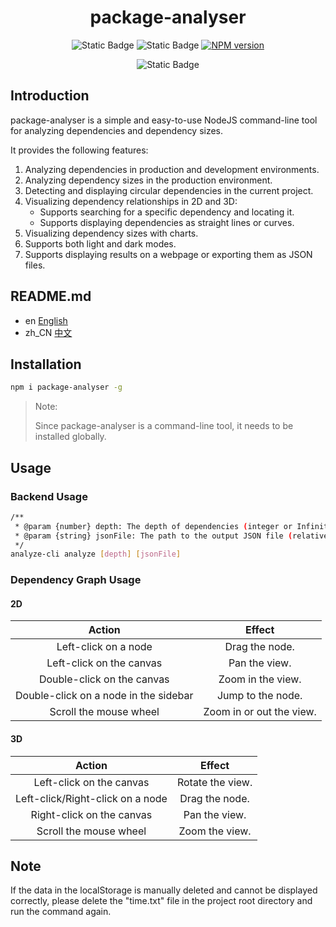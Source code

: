<h1 align="center">package-analyser</h1>

<div align="center">

![Static Badge](https://img.shields.io/badge/bulid-experimental-orange)
![Static Badge](https://img.shields.io/badge/size-91.6KB-blue)
 [![NPM version][npm-image]][npm-url]

[npm-image]:https://img.shields.io/github/package-json/v/Jackson-Mseven/package-analyser
[npm-url]: https://www.npmjs.com/package/package-analyser

![Static Badge](https://img.shields.io/badge/license-MIT-yellow)
</div>

## Introduction

package-analyser is a simple and easy-to-use NodeJS command-line tool for analyzing dependencies and dependency sizes.

It provides the following features:

1.  Analyzing dependencies in production and development environments.
2.  Analyzing dependency sizes in the production environment.
3.  Detecting and displaying circular dependencies in the current project.
4.  Visualizing dependency relationships in 2D and 3D:
    -   Supports searching for a specific dependency and locating it.
    -   Supports displaying dependencies as straight lines or curves.
5.  Visualizing dependency sizes with charts.
6.  Supports both light and dark modes.
7.  Supports displaying results on a webpage or exporting them as JSON files.

## README.md
- en [English](README.md)
- zh_CN [中文](README.zh_CN.md)

## Installation

```bash
npm i package-analyser -g
```

>  Note:
>
>  Since package-analyser is a command-line tool, it needs to be installed globally.

## Usage

### Backend Usage

```bash
/**
 * @param {number} depth: The depth of dependencies (integer or Infinity).
 * @param {string} jsonFile: The path to the output JSON file (relative to the current directory).
 */
analyze-cli analyze [depth] [jsonFile]
```

### Dependency Graph Usage
#### 2D
<div align="center">

|   Action   |   Effect   |
|   :----:   |   :----:   |
| Left-click on a node  | Drag the node. |
| Left-click on the canvas  | Pan the view. |
| Double-click on the canvas  | Zoom in the view. |
| Double-click on a node in the sidebar  | Jump to the node. |
| Scroll the mouse wheel  | Zoom in or out the view. |

</div>

#### 3D
<div align="center">

|   Action   |   Effect   |
|   :----:   |   :----:   |
| Left-click on the canvas  | Rotate the view. |
| Left-click/Right-click on a node  | Drag the node. |
| Right-click on the canvas  | Pan the view. |
| Scroll the mouse wheel  | Zoom the view. |

</div>

## Note
If the data in the localStorage is manually deleted and cannot be displayed correctly, please delete the "time.txt" file in the project root directory and run the command again.
